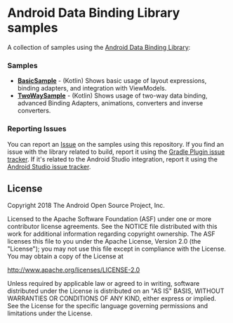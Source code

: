 Android Data Binding Library samples
===================================

A collection of samples using the [Android Data Binding Library](https://developer.android.com/topic/libraries/data-binding/index.html):

### Samples

* **[BasicSample](https://github.com/googlesamples/android-databinding/blob/master/BasicSample)** - (Kotlin) Shows basic usage of layout expressions, binding adapters, and integration with ViewModels.
* **[TwoWaySample](https://github.com/googlesamples/android-databinding/blob/master/TwoWaySample)** - (Kotlin) Shows usage of two-way data binding, advanced Binding Adapters, animations, converters and inverse converters.

### Reporting Issues

You can report an [Issue](https://github.com/googlesamples/android-databinding/issues) on the samples using this repository. If you find an issue with the library related to build, report it using the [Gradle Plugin issue tracker](https://b.corp.google.com/issues/new?component=192709&template=842921). If it's related to the Android Studio integration, report it using the [Android Studio issue tracker](https://b.corp.google.com/issues/new?component=192708&template=840533).

License
-------

Copyright 2018 The Android Open Source Project, Inc.

Licensed to the Apache Software Foundation (ASF) under one or more contributor
license agreements.  See the NOTICE file distributed with this work for
additional information regarding copyright ownership.  The ASF licenses this
file to you under the Apache License, Version 2.0 (the "License"); you may not
use this file except in compliance with the License.  You may obtain a copy of
the License at

http://www.apache.org/licenses/LICENSE-2.0

Unless required by applicable law or agreed to in writing, software
distributed under the License is distributed on an "AS IS" BASIS, WITHOUT
WARRANTIES OR CONDITIONS OF ANY KIND, either express or implied.  See the
License for the specific language governing permissions and limitations under
the License.
